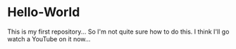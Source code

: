 # Hello-World
This is my first repository... So I'm not quite sure how to do this. I think I'll go watch a YouTube on it now...
